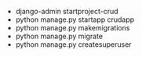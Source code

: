 * django-admin startproject-crud
* python manage.py startapp crudapp
* python manage.py makemigrations
* python manage.py migrate
* python manage.py createsuperuser
